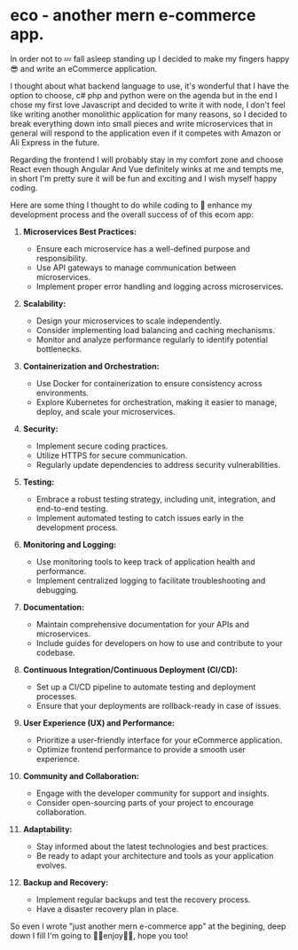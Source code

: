 # eco - another mern e-commerce app.

In order not to 💤 fall asleep standing up I decided to make my fingers happy 😎 and write an eCommerce application.

I thought about what backend language to use, it's wonderful that I have the option to choose, c# php and python were on the agenda but in the end I chose my first love Javascript and decided to write it with node, I don't feel like writing another monolithic application for many reasons, so I decided to break everything down into small pieces and write microservices that in general will respond to the application even if it competes with Amazon or Ali Express in the future.

Regarding the frontend I will probably stay in my comfort zone and choose React even though Angular And Vue definitely winks at me and tempts me, in short I'm pretty sure it will be fun and exciting and I wish myself happy coding.

Here are some thing I thought  to do while coding to 🚀 enhance my development process and the overall success of of this ecom app:

1. **Microservices Best Practices:**
   - Ensure each microservice has a well-defined purpose and responsibility.
   - Use API gateways to manage communication between microservices.
   - Implement proper error handling and logging across microservices.

2. **Scalability:**
   - Design your microservices to scale independently.
   - Consider implementing load balancing and caching mechanisms.
   - Monitor and analyze performance regularly to identify potential bottlenecks.

3. **Containerization and Orchestration:**
   - Use Docker for containerization to ensure consistency across environments.
   - Explore Kubernetes for orchestration, making it easier to manage, deploy, and scale your microservices.

4. **Security:**
   - Implement secure coding practices.
   - Utilize HTTPS for secure communication.
   - Regularly update dependencies to address security vulnerabilities.

5. **Testing:**
   - Embrace a robust testing strategy, including unit, integration, and end-to-end testing.
   - Implement automated testing to catch issues early in the development process.

6. **Monitoring and Logging:**
   - Use monitoring tools to keep track of application health and performance.
   - Implement centralized logging to facilitate troubleshooting and debugging.

7. **Documentation:**
   - Maintain comprehensive documentation for your APIs and microservices.
   - Include guides for developers on how to use and contribute to your codebase.

8. **Continuous Integration/Continuous Deployment (CI/CD):**
   - Set up a CI/CD pipeline to automate testing and deployment processes.
   - Ensure that your deployments are rollback-ready in case of issues.

9. **User Experience (UX) and Performance:**
   - Prioritize a user-friendly interface for your eCommerce application.
   - Optimize frontend performance to provide a smooth user experience.

10. **Community and Collaboration:**
    - Engage with the developer community for support and insights.
    - Consider open-sourcing parts of your project to encourage collaboration.

11. **Adaptability:**
    - Stay informed about the latest technologies and best practices.
    - Be ready to adapt your architecture and tools as your application evolves.

12. **Backup and Recovery:**
    - Implement regular backups and test the recovery process.
    - Have a disaster recovery plan in place.

So even I wrote "just another mern e-commerce app" at the begining, deep down I fill I'm going to 🌟🎉enjoy🎉🌟, hope you too!
